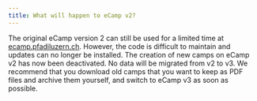 ```yaml
---
title: What will happen to eCamp v2?
---
```


The original eCamp version 2 can still be used for a limited time at [ecamp.pfadiluzern.ch](https://ecamp.pfadiluzern.ch).
However, the code is difficult to maintain and updates can no longer be installed.
The creation of new camps on eCamp v2 has now been deactivated. No data will be migrated from v2 to v3.
We recommend that you download old camps that you want to keep as PDF files and archive them yourself, and switch to eCamp v3 as soon as possible.
